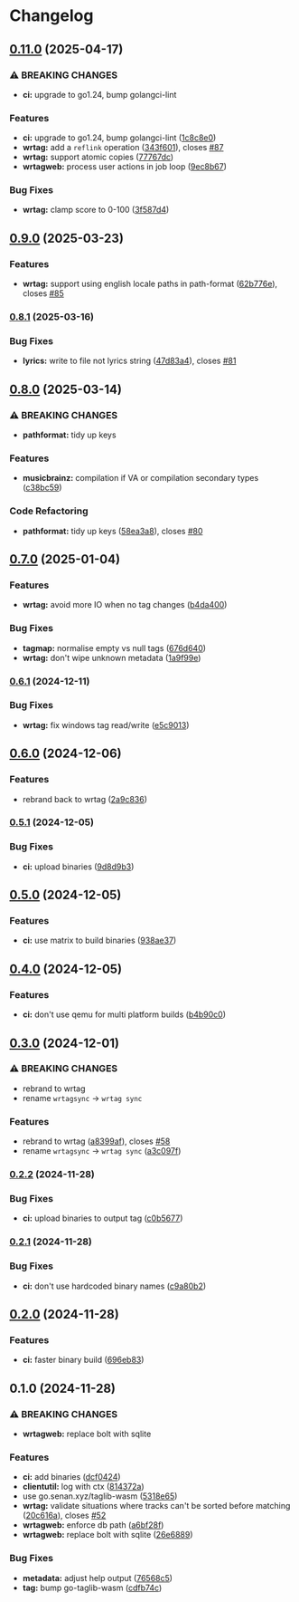 # Changelog

## [0.11.0](https://www.github.com/sentriz/wrtag/compare/v0.9.0...v0.11.0) (2025-04-17)


### ⚠ BREAKING CHANGES

* **ci:** upgrade to go1.24, bump golangci-lint

### Features

* **ci:** upgrade to go1.24, bump golangci-lint ([1c8c8e0](https://www.github.com/sentriz/wrtag/commit/1c8c8e0fa55aed786b23d34dcf1b4f498e0dff95))
* **wrtag:** add a `reflink` operation ([343f601](https://www.github.com/sentriz/wrtag/commit/343f6019f579b47be7575ff18bf120b3a0b1eb04)), closes [#87](https://www.github.com/sentriz/wrtag/issues/87)
* **wrtag:** support atomic copies ([77767dc](https://www.github.com/sentriz/wrtag/commit/77767dc741d79302254af871895ba46b5f1a2d7a))
* **wrtagweb:** process user actions in job loop ([9ec8b67](https://www.github.com/sentriz/wrtag/commit/9ec8b67198af43fd89d015cfd9470b6d80df9501))


### Bug Fixes

* **wrtag:** clamp score to 0-100 ([3f587d4](https://www.github.com/sentriz/wrtag/commit/3f587d44f87f879a4c44e9de58229958078037df))

## [0.9.0](https://www.github.com/sentriz/wrtag/compare/v0.8.1...v0.9.0) (2025-03-23)


### Features

* **wrtag:** support using english locale paths in path-format ([62b776e](https://www.github.com/sentriz/wrtag/commit/62b776e5ff42c5f963fc53ae2a08f6938f024277)), closes [#85](https://www.github.com/sentriz/wrtag/issues/85)

### [0.8.1](https://www.github.com/sentriz/wrtag/compare/v0.8.0...v0.8.1) (2025-03-16)


### Bug Fixes

* **lyrics:** write to file not lyrics string ([47d83a4](https://www.github.com/sentriz/wrtag/commit/47d83a42b7b74d96b9c22b2c078d90766df19957)), closes [#81](https://www.github.com/sentriz/wrtag/issues/81)

## [0.8.0](https://www.github.com/sentriz/wrtag/compare/v0.7.0...v0.8.0) (2025-03-14)


### ⚠ BREAKING CHANGES

* **pathformat:** tidy up keys

### Features

* **musicbrainz:** compilation if VA or compilation secondary types ([c38bc59](https://www.github.com/sentriz/wrtag/commit/c38bc5906b15ed191f99895c2a7d6e403b980e63))


### Code Refactoring

* **pathformat:** tidy up keys ([58ea3a8](https://www.github.com/sentriz/wrtag/commit/58ea3a810fd98856c68d53d591a9970c561c6fbd)), closes [#80](https://www.github.com/sentriz/wrtag/issues/80)

## [0.7.0](https://www.github.com/sentriz/wrtag/compare/v0.6.1...v0.7.0) (2025-01-04)


### Features

* **wrtag:** avoid more IO when no tag changes ([b4da400](https://www.github.com/sentriz/wrtag/commit/b4da4000fa4c597cf4fd1bd5c9771260bcb953ca))


### Bug Fixes

* **tagmap:** normalise empty vs null tags ([676d640](https://www.github.com/sentriz/wrtag/commit/676d6404176cb4708a8c85d9a912005fb18550c1))
* **wrtag:** don't wipe unknown metadata ([1a9f99e](https://www.github.com/sentriz/wrtag/commit/1a9f99ea3a0c267323bcd7ef3b90b9a3d5950779))

### [0.6.1](https://www.github.com/sentriz/wrtag/compare/v0.6.0...v0.6.1) (2024-12-11)


### Bug Fixes

* **wrtag:** fix windows tag read/write ([e5c9013](https://www.github.com/sentriz/wrtag/commit/e5c901365d3c2539b948193868788ea74152c2ae))

## [0.6.0](https://www.github.com/sentriz/wrtag/compare/v0.5.1...v0.6.0) (2024-12-06)


### Features

* rebrand back to wrtag ([2a9c836](https://www.github.com/sentriz/wrtag/commit/2a9c836120a3ef360ec7c7ed2c138d7f5f6f8e8b))

### [0.5.1](https://www.github.com/sentriz/wrtag/compare/v0.5.0...v0.5.1) (2024-12-05)


### Bug Fixes

* **ci:** upload binaries ([9d8d9b3](https://www.github.com/sentriz/wrtag/commit/9d8d9b324d967890f1823463849169ef66fe21c4))

## [0.5.0](https://www.github.com/sentriz/wrtag/compare/v0.4.0...v0.5.0) (2024-12-05)


### Features

* **ci:** use matrix to build binaries ([938ae37](https://www.github.com/sentriz/wrtag/commit/938ae379056646a4f3801405d136b7d8273e34f1))

## [0.4.0](https://www.github.com/sentriz/wrtag/compare/v0.3.0...v0.4.0) (2024-12-05)


### Features

* **ci:** don't use qemu for multi platform builds ([b4b90c0](https://www.github.com/sentriz/wrtag/commit/b4b90c08eeedcd500c7a0961759d4b9798cb1e81))

## [0.3.0](https://www.github.com/sentriz/wrtag/compare/v0.2.2...v0.3.0) (2024-12-01)


### ⚠ BREAKING CHANGES

* rebrand to wrtag
* rename `wrtagsync` -> `wrtag sync`

### Features

* rebrand to wrtag ([a8399af](https://www.github.com/sentriz/wrtag/commit/a8399af5452f037689d1f66ad57907541c1d9a93)), closes [#58](https://www.github.com/sentriz/wrtag/issues/58)
* rename `wrtagsync` -> `wrtag sync` ([a3c097f](https://www.github.com/sentriz/wrtag/commit/a3c097f1197d4e63780c0b66be08a8c3ff7c379c))

### [0.2.2](https://www.github.com/sentriz/wrtag/compare/v0.2.1...v0.2.2) (2024-11-28)


### Bug Fixes

* **ci:** upload binaries to output tag ([c0b5677](https://www.github.com/sentriz/wrtag/commit/c0b5677b9b077cc2c710d5712f2b3531a377bf4f))

### [0.2.1](https://www.github.com/sentriz/wrtag/compare/v0.2.0...v0.2.1) (2024-11-28)


### Bug Fixes

* **ci:** don't use hardcoded binary names ([c9a80b2](https://www.github.com/sentriz/wrtag/commit/c9a80b2be3d4f2ee38e932169ab2701fd6983584))

## [0.2.0](https://www.github.com/sentriz/wrtag/compare/v0.1.0...v0.2.0) (2024-11-28)


### Features

* **ci:** faster binary build ([696eb83](https://www.github.com/sentriz/wrtag/commit/696eb838bdd2a5608359a475faa80f3c28c740e8))

## 0.1.0 (2024-11-28)


### ⚠ BREAKING CHANGES

* **wrtagweb:** replace bolt with sqlite

### Features

* **ci:** add binaries ([dcf0424](https://www.github.com/sentriz/wrtag/commit/dcf042458978ec0743e79b8b43abb0759e61ab49))
* **clientutil:** log with ctx ([814372a](https://www.github.com/sentriz/wrtag/commit/814372ac47c3e8847634d21e3bdaab753499cf96))
* use go.senan.xyz/taglib-wasm ([5318e65](https://www.github.com/sentriz/wrtag/commit/5318e65c4a1ebb386e442c2056eae9304b5ffaab))
* **wrtag:** validate situations where tracks can't be sorted before matching ([20c616a](https://www.github.com/sentriz/wrtag/commit/20c616a13e5f112a88e42c724f545534a2279393)), closes [#52](https://www.github.com/sentriz/wrtag/issues/52)
* **wrtagweb:** enforce db path ([a6bf28f](https://www.github.com/sentriz/wrtag/commit/a6bf28f8ae4a8917abc24ee34d966b519d1a8358))
* **wrtagweb:** replace bolt with sqlite ([26e6889](https://www.github.com/sentriz/wrtag/commit/26e688999e252ca5c15eb4c14433319e4b0ae195))


### Bug Fixes

* **metadata:** adjust help output ([76568c5](https://www.github.com/sentriz/wrtag/commit/76568c5ed8382647a3ede5ce9421c85b8cd4a33c))
* **tag:** bump go-taglib-wasm ([cdfb74c](https://www.github.com/sentriz/wrtag/commit/cdfb74ca3453139ec471c236b244c56c353a57ab))
